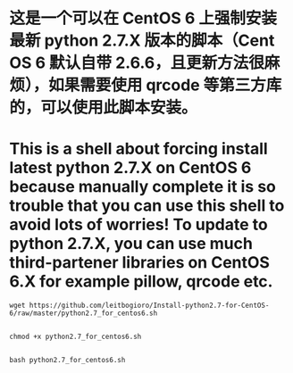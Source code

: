 # 这是一个可以在 CentOS 6 上强制安装最新 python 2.7.X 版本的脚本（Cent OS 6 默认自带 2.6.6，且更新方法很麻烦），如果需要使用 qrcode 等第三方库的，可以使用此脚本安装。
# This is a shell about forcing install latest python 2.7.X on CentOS 6 because manually complete it is so trouble that you can use this shell to avoid lots of worries! To update to python 2.7.X, you can use much third-partener libraries on CentOS 6.X for example pillow, qrcode etc.
<pre><code>wget https://github.com/leitbogioro/Install-python2.7-for-CentOS-6/raw/master/python2.7_for_centos6.sh
<br />
chmod +x python2.7_for_centos6.sh
<br />
bash python2.7_for_centos6.sh</code></pre>
